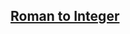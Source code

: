 <h2><a href="https://leetcode.com/problems/remove-duplicates-from-sorted-array">Roman to Integer</a></h2>